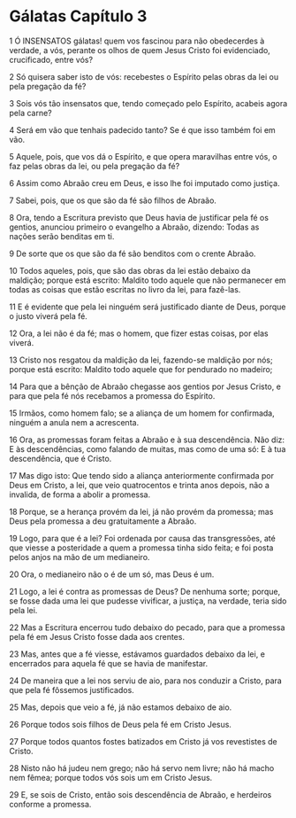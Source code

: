 # Gálatas Capítulo 3

1	Ó INSENSATOS gálatas! quem vos fascinou para não obedecerdes à verdade, a vós, perante os olhos de quem Jesus Cristo foi evidenciado, crucificado, entre vós?

2	Só quisera saber isto de vós: recebestes o Espírito pelas obras da lei ou pela pregação da fé?

3	Sois vós tão insensatos que, tendo começado pelo Espírito, acabeis agora pela carne?

4	Será em vão que tenhais padecido tanto? Se é que isso também foi em vão.

5	Aquele, pois, que vos dá o Espírito, e que opera maravilhas entre vós, o faz pelas obras da lei, ou pela pregação da fé?

6	Assim como Abraão creu em Deus, e isso lhe foi imputado como justiça.

7	Sabei, pois, que os que são da fé são filhos de Abraão.

8	Ora, tendo a Escritura previsto que Deus havia de justificar pela fé os gentios, anunciou primeiro o evangelho a Abraão, dizendo: Todas as nações serão benditas em ti.

9	De sorte que os que são da fé são benditos com o crente Abraão.

10	Todos aqueles, pois, que são das obras da lei estão debaixo da maldição; porque está escrito: Maldito todo aquele que não permanecer em todas as coisas que estão escritas no livro da lei, para fazê-las.

11	E é evidente que pela lei ninguém será justificado diante de Deus, porque o justo viverá pela fé.

12	Ora, a lei não é da fé; mas o homem, que fizer estas coisas, por elas viverá.

13	Cristo nos resgatou da maldição da lei, fazendo-se maldição por nós; porque está escrito: Maldito todo aquele que for pendurado no madeiro;

14	Para que a bênção de Abraão chegasse aos gentios por Jesus Cristo, e para que pela fé nós recebamos a promessa do Espírito.

15	Irmãos, como homem falo; se a aliança de um homem for confirmada, ninguém a anula nem a acrescenta.

16	Ora, as promessas foram feitas a Abraão e à sua descendência. Não diz: E às descendências, como falando de muitas, mas como de uma só: E à tua descendência, que é Cristo.

17	Mas digo isto: Que tendo sido a aliança anteriormente confirmada por Deus em Cristo, a lei, que veio quatrocentos e trinta anos depois, não a invalida, de forma a abolir a promessa.

18	Porque, se a herança provém da lei, já não provém da promessa; mas Deus pela promessa a deu gratuitamente a Abraão.

19	Logo, para que é a lei? Foi ordenada por causa das transgressões, até que viesse a posteridade a quem a promessa tinha sido feita; e foi posta pelos anjos na mão de um medianeiro.

20	Ora, o medianeiro não o é de um só, mas Deus é um.

21	Logo, a lei é contra as promessas de Deus? De nenhuma sorte; porque, se fosse dada uma lei que pudesse vivificar, a justiça, na verdade, teria sido pela lei.

22	Mas a Escritura encerrou tudo debaixo do pecado, para que a promessa pela fé em Jesus Cristo fosse dada aos crentes.

23	Mas, antes que a fé viesse, estávamos guardados debaixo da lei, e encerrados para aquela fé que se havia de manifestar.

24	De maneira que a lei nos serviu de aio, para nos conduzir a Cristo, para que pela fé fôssemos justificados.

25	Mas, depois que veio a fé, já não estamos debaixo de aio.

26	Porque todos sois filhos de Deus pela fé em Cristo Jesus.

27	Porque todos quantos fostes batizados em Cristo já vos revestistes de Cristo.

28	Nisto não há judeu nem grego; não há servo nem livre; não há macho nem fêmea; porque todos vós sois um em Cristo Jesus.

29	E, se sois de Cristo, então sois descendência de Abraão, e herdeiros conforme a promessa.

